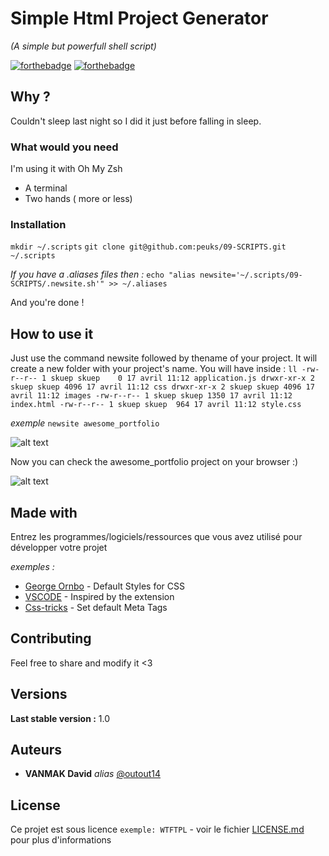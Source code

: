 # Simple Html Project Generator
_(A simple but powerfull shell script)_

[![forthebadge](http://forthebadge.com/images/badges/built-with-love.svg)](http://forthebadge.com)  [![forthebadge](http://forthebadge.com/images/badges/powered-by-electricity.svg)](http://forthebadge.com)



## Why ?

Couldn't sleep last night so I did it just before falling in sleep. 

### What would you need

I'm using it with Oh My Zsh 

- A terminal 
- Two hands ( more or less)

### Installation


``mkdir ~/.scripts``
``git clone git@github.com:peuks/09-SCRIPTS.git ~/.scripts`` 

_If you have a .aliases files then :_
``echo "alias newsite='~/.scripts/09-SCRIPTS/.newsite.sh'" >> ~/.aliases``

And you're done !

## How to use it

Just use the command newsite followed by thename of your project.
It will create a new folder with your project's name. 
You will have inside :
``ll
-rw-r--r-- 1 skuep skuep    0 17 avril 11:12 application.js
drwxr-xr-x 2 skuep skuep 4096 17 avril 11:12 css
drwxr-xr-x 2 skuep skuep 4096 17 avril 11:12 images
-rw-r--r-- 1 skuep skuep 1350 17 avril 11:12 index.html
-rw-r--r-- 1 skuep skuep  964 17 avril 11:12 style.css``


_exemple_
`newsite awesome_portfolio`        

![alt text](https://raw.githubusercontent.com/peuks/09-SCRIPTS/master/stt)

Now you can check the awesome_portfolio project on your browser :)

![alt text](https://raw.githubusercontent.com/peuks/09-SCRIPTS/master/browser)


## Made with

Entrez les programmes/logiciels/ressources que vous avez utilisé pour développer votre projet

_exemples :_
* [George Ornbo](https://shapeshed.com/default-styles-for-css/) - Default Styles for CSS
* [VSCODE](https://marketplace.visualstudio.com/items?itemName=sidthesloth.html5-boilerplate) - Inspired by the extension
* [Css-tricks](https://css-tricks.com/essential-meta-tags-social-media/) - Set default Meta Tags

## Contributing

Feel free to share and modify it <3 

## Versions
**Last stable version :** 1.0


## Auteurs

* **VANMAK David** _alias_ [@outout14](https://github.com/peuks)



## License

Ce projet est sous licence ``exemple: WTFTPL`` - voir le fichier [LICENSE.md](LICENSE.md) pour plus d'informations

